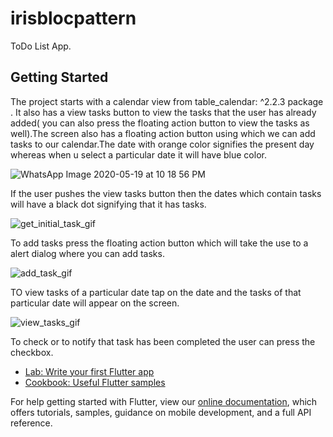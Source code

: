 # irisblocpattern

ToDo List App.

## Getting Started

The project starts with a calendar view from table_calendar: ^2.2.3 package .
It also has a view tasks button to view the tasks that the user has already added( you can also press the floating action button to view the tasks as well).The screen also has a floating action button using which we can add tasks to our calendar.The date with orange color signifies the present day whereas when u select a particular date it will have blue color.

![WhatsApp Image 2020-05-19 at 10 18 56 PM](https://user-images.githubusercontent.com/56069189/82354965-2db93e80-9a1f-11ea-998f-3464c0735afa.jpeg)
 
 If the user pushes the view tasks button then the dates which contain tasks will have a black dot signifying that it has tasks.
 
![get_initial_task_gif](https://user-images.githubusercontent.com/56069189/82358842-b5ee1280-9a24-11ea-9471-297df3b393d8.gif)

 To add tasks press the floating action button which will take the use to a alert dialog where you can add tasks.
 
 ![add_task_gif](https://user-images.githubusercontent.com/56069189/82359323-60fecc00-9a25-11ea-8eab-e675c60a1a96.gif)


TO view tasks of a particular date tap on the date and the tasks of that particular date will appear on the screen.

![view_tasks_gif](https://user-images.githubusercontent.com/56069189/82360141-8dffae80-9a26-11ea-8000-d311e91c4d79.gif)

To check or to notify that task has been completed the user can press the checkbox.
 

- [Lab: Write your first Flutter app](https://flutter.dev/docs/get-started/codelab)
- [Cookbook: Useful Flutter samples](https://flutter.dev/docs/cookbook)

For help getting started with Flutter, view our
[online documentation](https://flutter.dev/docs), which offers tutorials,
samples, guidance on mobile development, and a full API reference.
